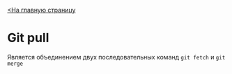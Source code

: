 [<На главную страницу](readme.md)

# Git pull


Является объединением двух последовательных команд ```git fetch``` и ```git merge```